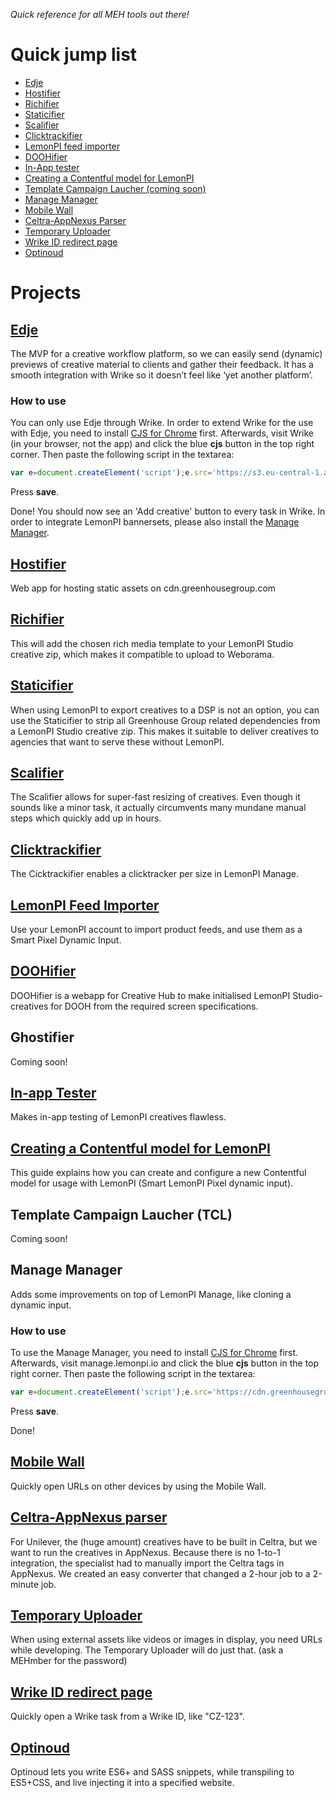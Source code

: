 *Quick reference for all MEH tools out there!*

# Quick jump list

* [Edje](#edje)
* [Hostifier](#hostifier)
* [Richifier](#richifier)
* [Staticifier](#staticifier)
* [Scalifier](#scalifier)
* [Clicktrackifier](#clicktrackifier)
* [LemonPI feed importer](#lemonpifeedimporter)
* [DOOHifier](#doohifier)
* [In-App tester](#inapptester)
* [Creating a Contentful model for LemonPI](#contentfulforlemonpi)
* [Template Campaign Laucher (coming soon)](#templatecampaignlauncher)
* [Manage Manager](#managemanager)
* [Mobile Wall](#mobilewall)
* [Celtra-AppNexus Parser](#celtraappnexusparser)
* [Temporary Uploader](#temporaryuploader)
* [Wrike ID redirect page](#wrikeidredirect)
* [Optinoud](#optinoud)

# Projects

## <a name="edje"></a>[Edje](http://edje.greenhousegroup.com)

The MVP for a creative workflow platform, so we can easily send (dynamic) previews of creative material to clients and gather their feedback. It has a smooth integration with Wrike so it doesn’t feel like ‘yet another platform’.

### How to use

You can only use Edje through Wrike. In order to extend Wrike for the use with Edje, you need to install [CJS for Chrome](https://chrome.google.com/webstore/detail/custom-javascript-for-web/poakhlngfciodnhlhhgnaaelnpjljija) first. Afterwards, visit Wrike (in your browser, not the app) and click the blue **cjs** button in the top right corner. Then paste the following script in the textarea:

```js
var e=document.createElement('script');e.src='https://s3.eu-central-1.amazonaws.com/ghg-tools/ghg-edje/wrike-edje.js',document.body.appendChild(e);
```

Press **save**.

Done! You should now see an 'Add creative' button to every task in Wrike. In order to integrate LemonPI bannersets, please also install the [Manage Manager](https://meh.greenhousegroup.com/#manage-manager).

## <a name="hostifier"></a>[Hostifier](https://meh-hostifier.herokuapp.com/)

Web app for hosting static assets on cdn.greenhousegroup.com

## <a name="richifier"></a>[Richifier](https://ghg-richifier-live.herokuapp.com/)

This will add the chosen rich media template to your LemonPI Studio creative zip, which makes it compatible to upload to Weborama.

## <a name="staticifier"></a>[Staticifier](https://ghg-staticifier-live.herokuapp.com/)

When using LemonPI to export creatives to a DSP is not an option, you can use the Staticifier to strip all Greenhouse Group related dependencies from a LemonPI Studio creative zip. This makes it suitable to deliver creatives to agencies that want to serve these without LemonPI.

## <a name="scalifier"></a>[Scalifier](https://ch-scalifier.herokuapp.com/)

The Scalifier allows for super-fast resizing of creatives. Even though it sounds like a minor task, it actually circumvents many mundane manual steps which quickly add up in hours.

## <a name="clicktrackifier"></a>[Clicktrackifier](http://clicktrackifier.greenhousegroup.com/)

The Cicktrackifier enables a clicktracker per size in LemonPI Manage.

## <a name="lemonpifeedimporter"></a>[LemonPI Feed Importer](https://ghg-lemonpi-feed-import-live.herokuapp.com)

Use your LemonPI account to import product feeds, and use them as a Smart Pixel Dynamic Input.

## <a name="doohifier"></a>[DOOHifier](https://ch-doohifier.herokuapp.com/)

DOOHifier is a webapp for Creative Hub to make initialised LemonPI Studio-creatives for DOOH from the required screen specifications.

## <a name="ghostifier"></a>Ghostifier

Coming soon!

## <a name="inapptester"></a>[In-app Tester](https://meh-inapp-testing.herokuapp.com/add.html)

Makes in-app testing of LemonPI creatives flawless.

## <a name="contentfulforlemonpi"></a>[Creating a Contentful model for LemonPI](https://docs.google.com/document/d/1Vyn5wKO7TH-lTXwbSnN6HNNGjJHsFE5hFlch81AMkO4/edit)

This guide explains how you can create and configure a new Contentful model for usage with LemonPI (Smart LemonPI Pixel dynamic input).

## <a name="templatecampaignlauncher"></a>Template Campaign Laucher (TCL)

Coming soon!

## <a name="managemanager"></a>Manage Manager

Adds some improvements on top of LemonPI Manage, like cloning a dynamic input.

### How to use

To use the Manage Manager, you need to install [CJS for Chrome](https://chrome.google.com/webstore/detail/custom-javascript-for-web/poakhlngfciodnhlhhgnaaelnpjljija) first. Afterwards, visit manage.lemonpi.io and click the blue **cjs** button in the top right corner. Then paste the following script in the textarea:

```js
var e=document.createElement('script');e.src='https://cdn.greenhousegroup.com/ghg-nl/manage-manager/script.js',document.body.appendChild(e);
```

Press **save**.

Done!

## <a name="mobilewall"></a>[Mobile Wall](https://bit.ly/bmiwall2)

Quickly open URLs on other devices by using the Mobile Wall.

## <a name="celtraappnexusparser"></a>[Celtra-AppNexus parser](https://meh-celtra-appnexus-parser.herokuapp.com/)

For Unilever, the (huge amount) creatives have to be built in Celtra, but we want to run the creatives in AppNexus. Because there is no 1-to-1 integration, the specialist had to manually import the Celtra tags in AppNexus. We created an easy converter that changed a 2-hour job to a 2-minute job.

## <a name="temporaryuploader"></a>[Temporary Uploader](https://ghg-temporary-uploader.herokuapp.com/)

When using external assets like videos or images in display, you need URLs while developing. The Temporary Uploader will do just that. (ask a MEHmber for the password)

## <a name="wrikeidredirect"></a>[Wrike ID redirect page](https://wrike.greenhousegroup.com/)

Quickly open a Wrike task from a Wrike ID, like "CZ-123".

## <a name="optinoud"></a>[Optinoud](https://www.npmjs.com/package/generator-optinoud)

Optinoud lets you write ES6+ and SASS snippets, while transpiling to ES5+CSS, and live injecting it into a specified website.
